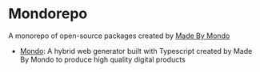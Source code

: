 # Mondorepo

A monorepo of open-source packages created by [Made By Mondo](https://madebymondo.com)

-   [Mondo](./packages/mondo/docs/MONDO.md): A hybrid web generator built with Typescript created by Made By Mondo to produce high quality digital products
